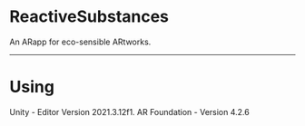 # ReactiveSubstances
An ARapp for eco-sensible ARtworks.

__________

# Using
Unity - Editor Version 2021.3.12f1.
AR Foundation - Version 4.2.6
